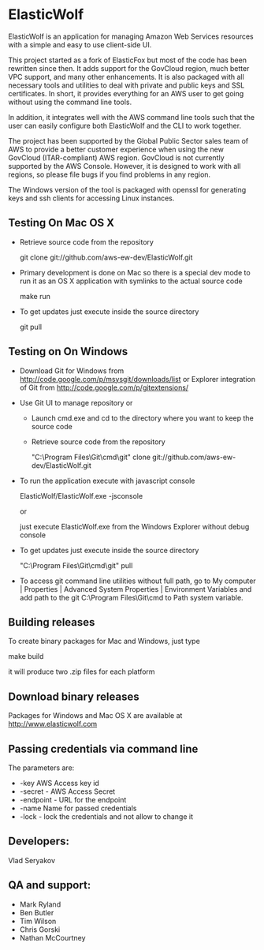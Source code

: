 # ElasticWolf

ElasticWolf is an application for managing Amazon Web Services resources with a simple and
easy to use client-side UI.

This project started as a fork of ElasticFox but most of the code has been rewritten since then.
It adds support for the GovCloud region, much better VPC support, and many other enhancements.
It is also packaged with all necessary tools and utilities to deal with private and public
keys and SSL certificates. In short, it provides everything for an AWS user to get going
without using the command line tools.

In addition, it integrates well with the AWS command line tools such that the user can
easily configure both ElasticWolf and the CLI to work together.

The project has been supported by the Global Public Sector sales team of AWS to provide a
better customer experience when using the new GovCloud (ITAR-compliant) AWS region.
GovCloud is not currently supported by the AWS Console.  However, it is designed to work
with all regions, so please file bugs if you find problems in any region.

The Windows version of the tool is packaged with openssl for generating keys and ssh
clients for accessing Linux instances.

## Testing On Mac OS X

   *  Retrieve source code from the repository

       git clone git://github.com/aws-ew-dev/ElasticWolf.git

   * Primary development is done on Mac so there is a special dev mode to run it as
     an OS X application with symlinks to the actual source code

       make run

   * To get updates just execute inside the source directory

      git pull

## Testing on On Windows

   * Download Git for Windows from http://code.google.com/p/msysgit/downloads/list
     or
     Explorer integration of Git from http://code.google.com/p/gitextensions/

   * Use Git UI to manage repository or

     * Launch cmd.exe and cd to the directory where you want to keep the source code

     * Retrieve source code from the repository

        "C:\Program Files\Git\cmd\git" clone git://github.com/aws-ew-dev/ElasticWolf.git

   * To run the application execute with javascript console

       ElasticWolf/ElasticWolf.exe -jsconsole

       or

       just execute ElasticWolf.exe from the Windows Explorer without debug console

   * To get updates just execute inside the source directory

      "C:\Program Files\Git\cmd\git" pull

   * To access git command line utilities without full path, go to
     My computer | Properties | Advanced System Properties | Environment Variables and
     add path to the git C:\Program Files\Git\cmd to Path system variable.

## Building releases

 To create binary packages for Mac and Windows, just type

  make build

 it will produce two .zip files for each platform

## Download binary releases

  Packages for Windows and Mac OS X are available at http://www.elasticwolf.com

## Passing credentials via command line

 The parameters are:

 * -key AWS Access key id
 * -secret - AWS Access Secret
 * -endpoint - URL for the endpoint
 * -name Name for passed credentials
 * -lock - lock the credentials and not allow to change it

## Developers:
  Vlad Seryakov

## QA and support:
 * Mark Ryland
 * Ben Butler
 * Tim Wilson
 * Chris Gorski
 * Nathan McCourtney
